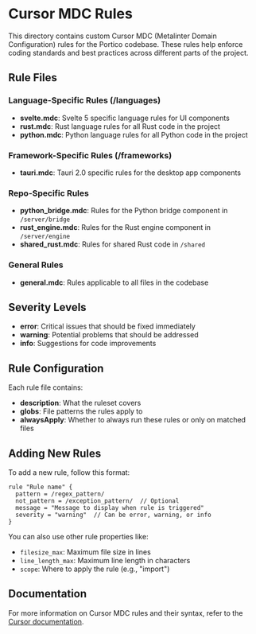 # Cursor MDC Rules

This directory contains custom Cursor MDC (Metalinter Domain Configuration) rules for the Portico codebase. These rules help enforce coding standards and best practices across different parts of the project.

## Rule Files

### Language-Specific Rules (/languages)

- **svelte.mdc**: Svelte 5 specific language rules for UI components
- **rust.mdc**: Rust language rules for all Rust code in the project
- **python.mdc**: Python language rules for all Python code in the project

### Framework-Specific Rules (/frameworks)

- **tauri.mdc**: Tauri 2.0 specific rules for the desktop app components

### Repo-Specific Rules
- **python_bridge.mdc**: Rules for the Python bridge component in `/server/bridge`
- **rust_engine.mdc**: Rules for the Rust engine component in `/server/engine`
- **shared_rust.mdc**: Rules for shared Rust code in `/shared`

### General Rules

- **general.mdc**: Rules applicable to all files in the codebase

## Severity Levels

- **error**: Critical issues that should be fixed immediately
- **warning**: Potential problems that should be addressed
- **info**: Suggestions for code improvements

## Rule Configuration

Each rule file contains:
- **description**: What the ruleset covers
- **globs**: File patterns the rules apply to
- **alwaysApply**: Whether to always run these rules or only on matched files

## Adding New Rules

To add a new rule, follow this format:

```
rule "Rule name" {
  pattern = /regex_pattern/
  not_pattern = /exception_pattern/  // Optional
  message = "Message to display when rule is triggered"
  severity = "warning"  // Can be error, warning, or info
}
```

You can also use other rule properties like:
- `filesize_max`: Maximum file size in lines
- `line_length_max`: Maximum line length in characters
- `scope`: Where to apply the rule (e.g., "import")

## Documentation

For more information on Cursor MDC rules and their syntax, refer to the [Cursor documentation](https://cursor.sh/docs/metalinter).
